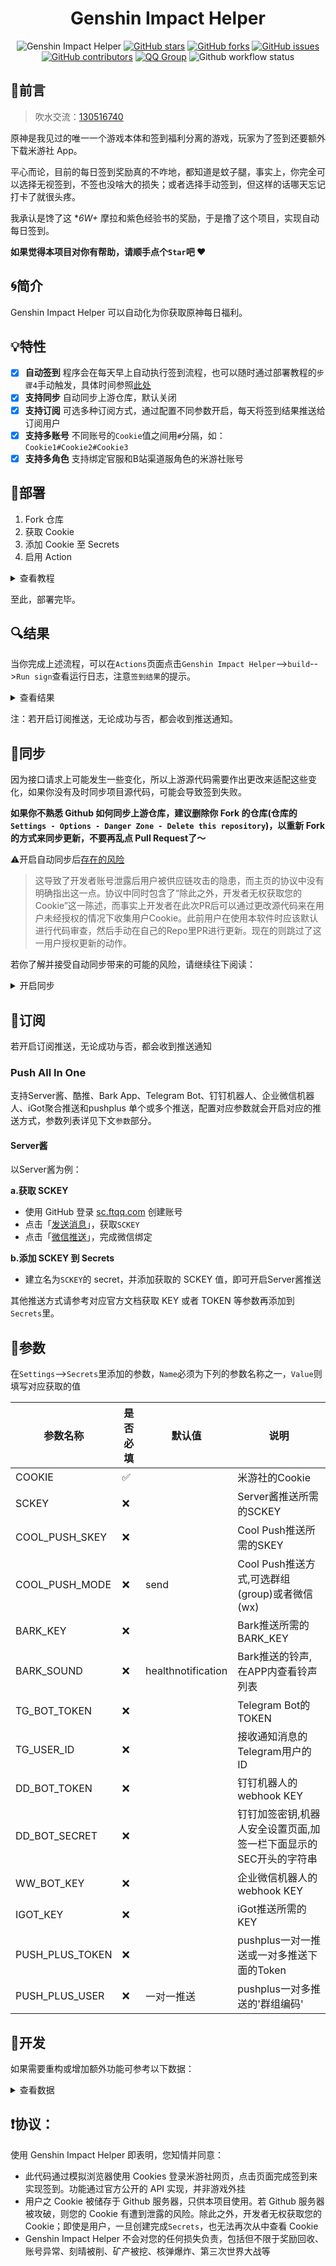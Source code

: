 <div align="center"> 
<h1 align="center">
Genshin Impact Helper
</h1>

![Genshin Impact Helper](https://i.loli.net/2020/11/18/3zogEraBFtOm5nI.jpg)
[![GitHub stars](https://img.shields.io/github/stars/y1ndan/genshin-impact-helper?style=flat-square)](https://github.com/y1ndan/genshin-impact-helper/stargazers)
[![GitHub forks](https://img.shields.io/github/forks/y1ndan/genshin-impact-helper?style=flat-square)](https://github.com/y1ndan/genshin-impact-helper/network)
[![GitHub issues](https://img.shields.io/github/issues/y1ndan/genshin-impact-helper?style=flat-square)](https://github.com/y1ndan/genshin-impact-helper/issues)
[![GitHub contributors](https://img.shields.io/github/contributors/y1ndan/genshin-impact-helper?style=flat-square)](https://github.com/y1ndan/genshin-impact-helper/graphs/contributors)
[![QQ Group](https://img.shields.io/badge/chat-130516740-0d86d7?style=flat-square)](https://qm.qq.com/cgi-bin/qm/qr?k=_M9lYFxkYD7yQQR2btyG3pkZWFys_I-l&authKey=evGDzE2eFVBm46jsHpgcWrokveg70Z9GKl3H45o0oJuia620UGeO27lDPG9gKb/2&noverify=0)
![Github workflow status](https://img.shields.io/github/workflow/status/y1ndan/genshin-impact-helper/Genshin%20Impact%20Helper?label=status&style=flat-square)

</div>

## 💭前言

> 吹水交流：[130516740](https://qm.qq.com/cgi-bin/qm/qr?k=_M9lYFxkYD7yQQR2btyG3pkZWFys_I-l&authKey=evGDzE2eFVBm46jsHpgcWrokveg70Z9GKl3H45o0oJuia620UGeO27lDPG9gKb/2&noverify=0)

原神是我见过的唯一一个游戏本体和签到福利分离的游戏，玩家为了签到还要额外下载米游社 App。

平心而论，目前的每日签到奖励真的不咋地，都知道是蚊子腿，事实上，你完全可以选择无视签到，不签也没啥大的损失；或者选择手动签到，但这样的话哪天忘记打卡了就很头疼。

我承认是馋了这 **6W+* 摩拉和紫色经验书的奖励，于是撸了这个项目，实现自动每日签到。

**如果觉得本项目对你有帮助，请顺手点个`Star`吧 ♥**

## 🌀简介

Genshin Impact Helper 可以自动化为你获取原神每日福利。

## 💡特性

- [x] **自动签到**  程序会在每天早上自动执行签到流程，也可以随时通过部署教程的`步骤4`手动触发，具体时间参照[此处](.github/workflows/main.yml)
- [x] **支持同步**  自动同步上游仓库，默认关闭
- [x] **支持订阅**  可选多种订阅方式，通过配置不同参数开启，每天将签到结果推送给订阅用户
- [x] **支持多账号**  不同账号的`Cookie`值之间用`#`分隔，如：`Cookie1#Cookie2#Cookie3`
- [x] **支持多角色**  支持绑定官服和B站渠道服角色的米游社账号

## 📐部署

1. Fork 仓库
2. 获取 Cookie
3. 添加 Cookie 至 Secrets
4. 启用 Action

<details>
<summary>查看教程</summary>

### 1. Fork 仓库

- 项目地址：[github/genshin-impact-helper](https://github.com/y1ndan/genshin-impact-helper)
- 点击右上角`Fork`到自己的账号下

![fork](https://i.loli.net/2020/10/28/qpXowZmIWeEUyrJ.png)

- 将仓库默认分支设置为 master 分支

### 2. 获取 Cookie

浏览器打开 https://bbs.mihoyo.com/ys/ 并登录账号

#### 2.1 方法一

- 按`F12`，打开`开发者工具`，找到`Network`并点击
- 按`F5`刷新页面，按下图复制`Cookie`

![cookie](https://i.loli.net/2020/10/28/TMKC6lsnk4w5A8i.png)

- 当触发`Debugger`时，可尝试按`Ctrl + F8`关闭，然后再次刷新页面，最后复制`Cookie`

#### 2.2 方法二

- 复制以下代码

```
var cookie = document.cookie;
var ask = confirm('Cookie:' + cookie + '\n\n是否复制内容到剪切板？');
if (ask == true) {
    copy(cookie);
    msg = cookie;
} else {
    msg = 'Cancel';
}
```

- 按`F12`，打开`开发者工具`，找到`Console`并点击
- 命令行粘贴代码并运行，获得类似`Cookie:xxxxxx`的输出信息
- `xxxxxx`部分即为所需复制的`Cookie`，点击确定复制

### 3. 添加 Cookie 至 Secrets

- 回到项目页面，依次点击`Settings`-->`Secrets`-->`New secret`

![new-secret.png](https://i.loli.net/2020/10/28/sxTuBFtRvzSgUaA.png)

- 建立名为`COOKIE`的 secret，值为`步骤2`中复制的`Cookie`内容，最后点击`Add secret`

- secret名字必须为`COOKIE`！
- secret名字必须为`COOKIE`！
- secret名字必须为`COOKIE`！

![add-secret](https://i.loli.net/2020/10/28/sETkVdmrNcCUpgq.png)

### 4. 启用 Actions

> Actions 默认为关闭状态，Fork 之后需要手动执行一次，若成功运行其才会激活。

返回项目主页面，点击上方的`Actions`，再点击左侧的`Genshin Impact Helper`，再点击`Run workflow`
    
![run](https://i.loli.net/2020/10/28/5ylvgdYf9BDMqAH.png)

</details>

至此，部署完毕。

## 🔍结果

当你完成上述流程，可以在`Actions`页面点击`Genshin Impact Helper`-->`build`-->`Run sign`查看运行日志，注意`签到结果`的提示。

<details>
<summary>查看结果</summary>

### 签到成功

如果成功，会输出类似`签到结果: 成功: 1 | 失败: 0 `的信息：

```
签到结果: 成功: 1 | 失败: 0

	NO.1 账号:
    #########2021-01-13#########
    🔅[天空岛]1******9
    今日奖励: 摩拉 × 8000
    本月累签: 13 天
    签到结果: OK
    ############################
    #########2021-01-13#########
    🔅[世界树]5******1
    今日奖励: 精锻用良矿 × 3
    本月累签: 2 天
    签到结果: OK
    ############################
```

### 签到失败

如果失败，会输出类似`签到结果: 成功: 0 | 失败: 1`的信息：

```
签到结果: 成功: 0 | 失败: 1

	NO.1 账号:
    登录失效，请重新登录
```

同时你会收到一封来自GitHub、标题为`Run failed: Genshin Impact Helper - master`的邮件。

</details>

注：若开启订阅推送，无论成功与否，都会收到推送通知。

## 🔄同步

因为接口请求上可能发生一些变化，所以上游源代码需要作出更改来适配这些变化，如果你没有及时同步项目源代码，可能会导致签到失败。

**如果你不熟悉 Github 如何同步上游仓库，建议删除你 Fork 的仓库(仓库的`Settings - Options - Danger Zone - Delete this repository`)，以重新 Fork 的方式来同步更新，不要再乱点 Pull Request了～**

⚠️开启自动同步后[存在的风险](https://github.com/y1ndan/genshin-impact-helper/pull/47#issuecomment-751869761)
> 这导致了开发者账号泄露后用户被供应链攻击的隐患，而主页的协议中没有明确指出这一点。协议中同时包含了“除此之外，开发者无权获取您的 Cookie”这一陈述，而事实上开发者在此次PR后可以通过更改源代码来在用户未经授权的情况下收集用户Cookie。此前用户在使用本软件时应该默认进行代码审查，然后手动在自己的Repo里PR进行更新。现在的则跳过了这一用户授权更新的动作。

若你了解并接受自动同步带来的可能的风险，请继续往下阅读：

<details>
<summary>开启同步</summary>

项目重新启用自动同步功能，默认关闭。

同步默认使用远程仓库覆盖复刻仓库的方式，如果想保留自己的修改，可以编辑`pull.yml`文件，将`mergeMethod: hardreset`修改为`mergeMethod: merge`。

### 激活安装

1. 前往 `https://pull.git.ci/check/${owner}/genshin-impact-helper` 激活配置文件，其中`${owner}`修改为你的 Github 用户名
2. 安装 [![<img src="https://prod.download/pull-18h-svg" valign="bottom"/> Pull](https://prod.download/pull-18h-svg) Pull app](https://github.com/apps/pull)，在安装向导页选择`Only select repositories`，下拉列表选择`genshin-impact-helper`，点击`Install`完成安装
3. 程序会在上游仓库有更新时 3 小时内自动同步

### 手动触发

完成激活安装后，你可以随时前往 `https://pull.git.ci/process/${owner}/genshin-impact-helper` 手动触发同步，其中`${owner}`修改为你的 Github 用户名，网页显示`Success`则触发成功。

如果没有自动同步，应检查你的仓库是否已经是最新的；或者检查仓库的`Pull requests
              `里是否有以`[pull]`开头的合并请求，若有则需要点进去找到`Merge pull request`按钮，点击确认合并。

</details>

## 🔔订阅

若开启订阅推送，无论成功与否，都会收到推送通知

### Push All In One

支持Server酱、酷推、Bark App、Telegram Bot、钉钉机器人、企业微信机器人、iGot聚合推送和pushplus 单个或多个推送，配置对应参数就会开启对应的推送方式，参数列表详见下文`参数`部分。

#### Server酱

以Server酱为例：

**a.获取 SCKEY**

- 使用 GitHub 登录 [sc.ftqq.com](http://sc.ftqq.com/?c=github&a=login) 创建账号
- 点击「[发送消息](http://sc.ftqq.com/?c=code)」，获取`SCKEY`
- 点击「[微信推送](http://sc.ftqq.com/?c=wechat&a=bind)」，完成微信绑定

**b.添加 SCKEY 到 Secrets**

- 建立名为`SCKEY`的 secret，并添加获取的 SCKEY 值，即可开启Server酱推送

其他推送方式请参考对应官方文档获取 KEY 或者 TOKEN 等参数再添加到`Secrets`里。

## 🧬参数

在`Settings`-->`Secrets`里添加的参数，`Name`必须为下列的参数名称之一，`Value`则填写对应获取的值

|   参数名称         |   是否必填   |   默认值           |   说明                                                          |
|---                |---          |---                 |---                                                              |
|   COOKIE          | ✅         |                    |   米游社的Cookie                                                 |
|   SCKEY           | ❌         |                    |   Server酱推送所需的SCKEY                                         |
|   COOL_PUSH_SKEY  | ❌         |                    |   Cool Push推送所需的SKEY                                         |
|   COOL_PUSH_MODE  | ❌         | send               |   Cool Push推送方式,可选群组(group)或者微信(wx)                     |
|   BARK_KEY        | ❌         |                    |   Bark推送所需的BARK_KEY                                          |
|   BARK_SOUND      | ❌         | healthnotification |   Bark推送的铃声,在APP内查看铃声列表                                |
|   TG_BOT_TOKEN    | ❌         |                    |   Telegram Bot的TOKEN                                             |
|   TG_USER_ID      | ❌         |                    |   接收通知消息的Telegram用户的ID                                   |
|   DD_BOT_TOKEN    | ❌         |                    |   钉钉机器人的webhook KEY                                          |
|   DD_BOT_SECRET   | ❌         |                    |   钉钉加签密钥,机器人安全设置页面,加签一栏下面显示的SEC开头的字符串    |
|   WW_BOT_KEY      | ❌         |                    |   企业微信机器人的webhook KEY                                      |
|   IGOT_KEY        | ❌         |                    |   iGot推送所需的KEY                                                |
|   PUSH_PLUS_TOKEN | ❌         |                    |   pushplus一对一推送或一对多推送下面的Token                         |
|   PUSH_PLUS_USER  | ❌         | 一对一推送          |   pushplus一对多推送的'群组编码'                                   |

## 🔨开发

如果需要重构或增加额外功能可参考以下数据：

<details>
<summary>查看数据</summary>

```python
# 角色信息
roles = Roles(cookie).get_roles()
roles = {
    'retcode': 0,
    'message': 'OK',
    'data': {
        'list': [
            {
                'game_biz': 'hk4e_cn',
                'region': 'cn_gf01',
                'game_uid': '111111111',
                'nickname': '酸柚子',
                'level': 48,
                'is_chosen': False,
                'region_name': '天空岛',
                'is_official': True
            }
        ]
    }
}
```
```python
# 签到信息
infos = Sign(cookie).get_info()
infos = [
    {
        'retcode': 0,
        'message': 'OK',
        'data': {
            'total_sign_day': 5,
            'today': '2021-01-05',
            'is_sign': True,
            'first_bind': False,
            'is_sub': False,
            'month_first': False
        }
    }
]
```

</details>

## ❗️协议：

使用 Genshin Impact Helper 即表明，您知情并同意：

- 此代码通过模拟浏览器使用 Cookies 登录米游社网页，点击页面完成签到来实现签到。功能通过官方公开的 API 实现，并非游戏外挂
- 用户之 Cookie 被储存于 Github 服务器，只供本项目使用。若 Github 服务器被攻破，则您的 Cookie 有遭到泄露的风险。除此之外，开发者无权获取您的 Cookie；即使是用户，一旦创建完成`Secrets`，也无法再次从中查看 Cookie
- Genshin Impact Helper 不会对您的任何损失负责，包括但不限于奖励回收、账号异常、刻晴被削、矿产被挖、核弹爆炸、第三次世界大战等
